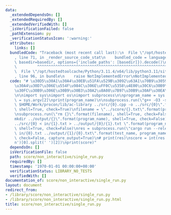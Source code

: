 ```yaml
---
data:
  _extendedDependsOn: []
  _extendedRequiredBy: []
  _extendedVerifiedWith: []
  _isVerificationFailed: false
  _pathExtension: py
  _verificationStatusIcon: ':warning:'
  attributes:
    links: []
  bundledCode: "Traceback (most recent call last):\n  File \"/opt/hostedtoolcache/Python/3.11.4/x64/lib/python3.11/site-packages/onlinejudge_verify/documentation/build.py\"\
    , line 71, in _render_source_code_stat\n    bundled_code = language.bundle(stat.path,\
    \ basedir=basedir, options={'include_paths': [basedir]}).decode()\n          \
    \         ^^^^^^^^^^^^^^^^^^^^^^^^^^^^^^^^^^^^^^^^^^^^^^^^^^^^^^^^^^^^^^^^^^^^^^^^^^^^^^^^^\n\
    \  File \"/opt/hostedtoolcache/Python/3.11.4/x64/lib/python3.11/site-packages/onlinejudge_verify/languages/python.py\"\
    , line 96, in bundle\n    raise NotImplementedError\nNotImplementedError\n"
  code: "# \u30D5\u30A1\u30A4\u30EB\u51FA\u529B\u3092\u63A1\u70B9\u3059\u308B\u30BF\
    \u30A4\u30D7\u306E\u554F\u984C\u306E\uFF0C\u5358\u4E00\u30C6\u30B9\u30C8\u30B1\
    \u30FC\u30B9\u306E\u30B9\u30B3\u30A2\u8A08\u7B97\u30B9\u30AF\u30EA\u30D7\u30C8\
    \n\nimport sys\nimport os\nimport subprocess\n\nprogram_name = sys.argv[1]\ntest_name\
    \ = sys.argv[2]\nprint(program_name)\n\nsubprocess.run(\"g++ -O3 -std=c++17  -I\
    \ $HOME/Work/procon/lib/ac-library ../src/{0}.cpp -o ../src/{0}\".format(program_name),\
    \ shell=True, check=True)\nfilename = \"../score/{}.txt\".format(program_name)\n\
    \nsubprocess.run(\"rm {}\".format(filename), shell=True, check=False)\nsubprocess.run(\"\
    mkdir ../output/{}\".format(program_name), shell=True, check=False)\n\nsubprocess.run(\"\
    ../src/{0} < in/{1}.txt > ../output/{0}/{1}.txt \".format(program_name, test_name),\
    \ shell=True, check=False)\nres = subprocess.run(\"cargo run --release --bin vis\
    \ in/{0}.txt ../output/{1}/{0}.txt\".format(test_name, program_name), shell=True,\
    \ check=False, capture_output=True)\n# print(res)\nscore = int(res.stdout.decode().split('\\\
    n')[0].split(' ')[2])\nprint(score)"
  dependsOn: []
  isVerificationFile: false
  path: score/non_interactive/single_run.py
  requiredBy: []
  timestamp: '1970-01-01 00:00:00+00:00'
  verificationStatus: LIBRARY_NO_TESTS
  verifiedWith: []
documentation_of: score/non_interactive/single_run.py
layout: document
redirect_from:
- /library/score/non_interactive/single_run.py
- /library/score/non_interactive/single_run.py.html
title: score/non_interactive/single_run.py
---
```

